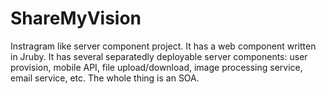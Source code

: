 ShareMyVision
============

Instragram like server component project.  It has a web component written in Jruby.
It has several separatedly deployable server components: user provision, mobile API, file upload/download, image processing service, email service, etc.
The whole thing is an SOA.   
